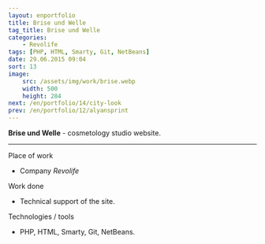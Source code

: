```yaml
---
layout: enportfolio
title: Brise und Welle
tag_title: Brise und Welle
categories:
    - Revolife
tags: [PHP, HTML, Smarty, Git, NetBeans]
date: 29.06.2015 09:04
sort: 13
image: 
    src: /assets/img/work/brise.webp 
    width: 500
    height: 284
next: /en/portfolio/14/city-look
prev: /en/portfolio/12/alyansprint
---
```


**Brise und Welle** - cosmetology studio website.

---

Place of work

* Company _Revolife_

Work done

* Technical support of the site.

Technologies / tools

* PHP, HTML, Smarty, Git, NetBeans.

